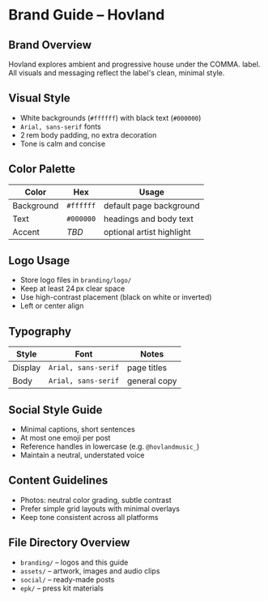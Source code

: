 # Brand Guide – Hovland

## Brand Overview
Hovland explores ambient and progressive house under the COMMA. label. All visuals and messaging reflect the label's clean, minimal style.

## Visual Style
- White backgrounds (`#ffffff`) with black text (`#000000`)
- `Arial, sans-serif` fonts
- 2 rem body padding, no extra decoration
- Tone is calm and concise

## Color Palette
| Color | Hex | Usage |
|-------|-----|-------|
| Background | `#ffffff` | default page background |
| Text | `#000000` | headings and body text |
| Accent | _TBD_ | optional artist highlight |

## Logo Usage
- Store logo files in `branding/logo/`
- Keep at least 24 px clear space
- Use high-contrast placement (black on white or inverted)
- Left or center align

## Typography
| Style | Font | Notes |
|-------|------|-------|
| Display | `Arial, sans-serif` | page titles |
| Body | `Arial, sans-serif` | general copy |

## Social Style Guide
- Minimal captions, short sentences
- At most one emoji per post
- Reference handles in lowercase (e.g. `@hovlandmusic_`)
- Maintain a neutral, understated voice

## Content Guidelines
- Photos: neutral color grading, subtle contrast
- Prefer simple grid layouts with minimal overlays
- Keep tone consistent across all platforms

## File Directory Overview
- `branding/` – logos and this guide
- `assets/` – artwork, images and audio clips
- `social/` – ready-made posts
- `epk/` – press kit materials
